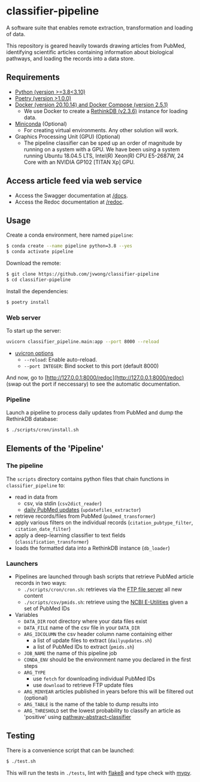 # classifier-pipeline

A software suite that enables remote extraction, transformation and loading of data.

This repository is geared heavily towards drawing articles from PubMed, identifying scientific articles containing information about biological pathways, and loading the records into a data store.

## Requirements

- [Python (version >=3.8<3.10)](https://www.python.org/)
- [Poetry (version >1.0.0)](https://python-poetry.org/)
- [Docker (version 20.10.14) and Docker Compose (version 2.5.1)](https://www.docker.com/)
  - We use Docker to create a [RethinkDB (v2.3.6)](https://rethinkdb.com/) instance for loading data.
- [Miniconda](https://docs.conda.io/en/latest/miniconda.html) (Optional)
  - For creating virtual environments. Any other solution will work.
- Graphics Processing Unit (GPU) (Optional)
  - The pipeline classifier can be sped up an order of magnitude by running on a system with a GPU. We have been using a system running Ubuntu 18.04.5 LTS, Intel(R) Xeon(R) CPU E5-2687W, 24 Core with an NVIDIA GP102 [TITAN Xp] GPU.

## Access article feed via web service

- Access the Swagger documentation at [/docs](http://127.0.0.1:8000/docs).
- Access the Redoc documentation at [/redoc](http://127.0.0.1:8000/redoc).


## Usage

Create a conda environment, here named `pipeline`:

```bash
$ conda create --name pipeline python=3.8 --yes
$ conda activate pipeline
```

Download the remote:

```bash
$ git clone https://github.com/jvwong/classifier-pipeline
$ cd classifier-pipeline
```

Install the dependencies:

```bash
$ poetry install
```

### Web server

To start up the server:

```bash
uvicorn classifier_pipeline.main:app --port 8000 --reload
```

- [uvicron options](https://www.uvicorn.org/#command-line-options)
  - `--reload`: Enable auto-reload.
  - `--port INTEGER`: Bind socket to this port (default 8000)

And now, go to [http://127.0.0.1:8000/redoc](http://127.0.0.1:8000/redoc) (swap out the port if neccessary) to see the automatic documentation.

### Pipeline

Launch a pipeline to process daily updates from PubMed and dump the RethinkDB database:

```bash
$ ./scripts/cron/install.sh
```

## Elements of the 'Pipeline'

### The pipeline

The `scripts` directory contains python files that chain functions in `classifier_pipeline` to:
- read in data from
  - csv, via stdin (`csv2dict_reader`)
  - [daily PubMed updates](https://ftp.ncbi.nlm.nih.gov/pubmed/updatefiles/) (`updatefiles_extractor`)
- retrieve records/files from PubMed (`pubmed_transformer`)
- apply various filters on the individual records (`citation_pubtype_filter`, `citation_date_filter`)
- apply a deep-learning classifier to text fields (`classification_transformer`)
- loads the formatted data into a RethinkDB instance (`db_loader`)

### Launchers

- Pipelines are launched through bash scripts that retrieve PubMed article records in two ways:
    - `./scripts/cron/cron.sh`: retrieves via the [FTP file server](https://www.nlm.nih.gov/databases/download/pubmed_medline.html) all new content
    - `./scripts/csv/pmids.sh`: retrieve using the [NCBI E-Utilities](https://www.ncbi.nlm.nih.gov/books/NBK25499/) given a set of PubMed IDs
- Variables
    - `DATA_DIR` root directory where your data files exist
    - `DATA_FILE` name of the csv file in your `DATA_DIR`
    - `ARG_IDCOLUMN` the csv header column name containing either
        - a list of update files to extract (`dailyupdates.sh`)
        - a list of PubMed IDs to extract (`pmids.sh`)
    - `JOB_NAME` the name of this pipeline job
    - `CONDA_ENV` should be the environment name you declared in the first steps
    - `ARG_TYPE`
        - use `fetch` for downloading individual PubMed IDs
        - use `download` to retrieve FTP update files
    - `ARG_MINYEAR` articles published in years before this will be filtered out (optional)
    - `ARG_TABLE` is the name of the table to dump results into
    - `ARG_THRESHOLD` set the lowest probability to classify an article as 'positive' using [pathway-abstract-classifier](https://github.com/PathwayCommons/pathway-abstract-classifier/)

## Testing

There is a convenience script that can be launched:

```bash
$ ./test.sh
```

This will run the tests in `./tests`, lint with [flake8](https://flake8.pycqa.org/en/latest/) and type check with [mypy](http://mypy-lang.org/).



